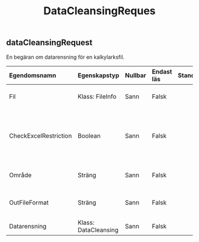 ﻿---
title: DataCleansingReques
second_title: Aspose.Cells Cloud Documen
type: docs
url: /sv/specification/model/datacleansingrequest/
description: "Aspose.Cells Molnmodellspecifikation: DataCleansingRequest. Hantera enkelt Excel och andra kalkylarksdokument med funktioner som att öppna, generera, redigera, dela, slå samman, jämföra och konvertera"
weight: 50
---
## **dataCleansingRequest**

 En begäran om datarensning för en kalkylarksfil.

| Egendomsnamn| Egenskapstyp| Nullbar| Endast läs| Standardvärde| Beskrivning|
|:- |:- |:- |:- |:- |:- |
| Fil| Klass: FileInfo| Sann| Falsk|| Kalkylbladsfiler som kräver datarensning.|
| CheckExcelRestriction| Boolean| Sann| Falsk|| Om kontrollera begränsning av kalkylarksfil när användaren ändrar cellrelaterade objekt.|
| Område| Sträng| Sann| Falsk|| De regionala inställningarna för arbetsbok.|
| OutFileFormat| Sträng| Sann| Falsk||slutföra datarensningen, outfile`s file format. `|
| Datarensning| Klass: DataCleansing| Sann| Falsk|| Datarenande innehåll|

